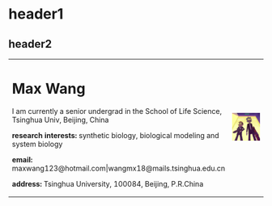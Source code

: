 # header1
## header2

<table boarder='0'>
  <tr>
    <td qidth='85%'>
      <h1>Max Wang</h1>
      <p>I am currently a senior undergrad in the School of Life Science, Tsinghua Univ, Beijing, China</p>
      <p><b>research interests:</b> synthetic biology, biological modeling and system biology</p>
      <p></p>
      <p><b>email:</b> maxwang123@hotmail.com|wangmx18@mails.tsinghua.edu.cn</p>
      <p><b>address:</b> Tsinghua University, 100084, Beijing, P.R.China </p>
    </td>
    <td width = '50%'>
      <img src = 'RnM.jpg' width='100%'>
    </td>
  </tr>
</table>
